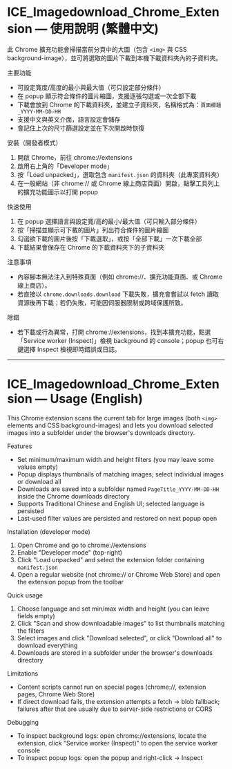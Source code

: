 # ICE_Imagedownload_Chrome_Extension — 使用說明 (繁體中文)

此 Chrome 擴充功能會掃描當前分頁中的大圖（包含 `<img>` 與 CSS background-image），並可將選取的圖片下載到本機下載資料夾內的子資料夾。

主要功能

- 可設定寬度/高度的最小與最大值（可只設定部分條件）
- 在 popup 顯示符合條件的圖片縮圖，支援逐張勾選或一次全部下載
- 下載會放到 Chrome 的下載資料夾，並建立子資料夾，名稱格式為：`頁面標題_YYYY-MM-DD-HH`
- 支援中文與英文介面，語言設定會儲存
- 會記住上次的尺寸篩選設定並在下次開啟時恢復

安裝（開發者模式）

1. 開啟 Chrome，前往 chrome://extensions
2. 啟用右上角的「Developer mode」
3. 按「Load unpacked」，選取包含 `manifest.json` 的資料夾（此專案資料夾）
4. 在一般網站（非 chrome:// 或 Chrome 線上商店頁面）開啟，點擊工具列上的擴充功能圖示以打開 popup

快速使用

1. 在 popup 選擇語言與設定寬/高的最小/最大值（可只輸入部分條件）
2. 按「掃描並顯示可下載的圖片」列出符合條件的圖片縮圖
3. 勾選欲下載的圖片後按「下載選取」，或按「全部下載」一次下載全部
4. 下載結果會保存在 Chrome 的下載資料夾下的子資料夾

注意事項

- 內容腳本無法注入到特殊頁面（例如 chrome://、擴充功能頁面、或 Chrome 線上商店）。
- 若直接以 `chrome.downloads.download` 下載失敗，擴充會嘗試以 fetch 讀取資源後再下載；若仍失敗，可能因伺服器限制或跨域保護所致。

除錯

- 若下載或行為異常，打開 chrome://extensions，找到本擴充功能，點選「Service worker (Inspect)」檢視 background 的 console；popup 也可右鍵選擇 Inspect 檢視即時錯誤或日誌。

---

# ICE_Imagedownload_Chrome_Extension — Usage (English)

This Chrome extension scans the current tab for large images (both `<img>` elements and CSS background-images) and lets you download selected images into a subfolder under the browser's downloads directory.

Features

- Set minimum/maximum width and height filters (you may leave some values empty)
- Popup displays thumbnails of matching images; select individual images or download all
- Downloads are saved into a subfolder named `PageTitle_YYYY-MM-DD-HH` inside the Chrome downloads directory
- Supports Traditional Chinese and English UI; selected language is persisted
- Last-used filter values are persisted and restored on next popup open

Installation (developer mode)

1. Open Chrome and go to chrome://extensions
2. Enable "Developer mode" (top-right)
3. Click "Load unpacked" and select the extension folder containing `manifest.json`
4. Open a regular website (not chrome:// or Chrome Web Store) and open the extension popup from the toolbar

Quick usage

1. Choose language and set min/max width and height (you can leave fields empty)
2. Click "Scan and show downloadable images" to list thumbnails matching the filters
3. Select images and click "Download selected", or click "Download all" to download everything
4. Downloads are stored in a subfolder under the browser's downloads directory

Limitations

- Content scripts cannot run on special pages (chrome://, extension pages, Chrome Web Store)
- If direct download fails, the extension attempts a fetch -> blob fallback; failures after that are usually due to server-side restrictions or CORS

Debugging

- To inspect background logs: open chrome://extensions, locate the extension, click "Service worker (Inspect)" to open the service worker console
- To inspect popup logs: open the popup and right-click -> Inspect


